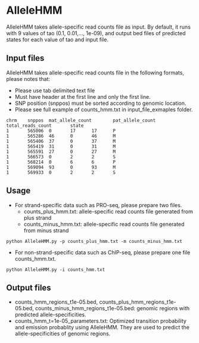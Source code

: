 # AlleleHMM
AlleleHMM takes allele-specific read counts file as input. By default, it runs with 9 values of tao (0.1, 0.01,..., 1e-09), and output bed files of predicted states for each value of tao and input file.


## Input files

AlleleHMM takes allele-specific read counts file in the following formats, please notes that:
+ Please use tab delimited text file
+ Must have header at the first line and only the first line.
+ SNP position (snppos) must be sorted according to genomic location. 
+ Please see full example of counts_hmm.txt in input_file_exmaples folder.

```````
chrm    snppos  mat_allele_count        pat_allele_count        total_reads_count       state
1       565006  0       17      17      P
1       565286  46      0       46      M
1       565406  37      0       37      M
1       565419  31      0       31      M
1       565591  27      0       27      M
1       566573  0       2       2       S
1       568214  0       6       6       P
1       569094  93      0       93      M
1       569933  0       2       2       S
```````


## Usage

+ For strand-specific data such as PRO-seq, please prepare two files.
  * counts_plus_hmm.txt: allele-specific read counts file generated from plus strand
  * counts_minus_hmm.txt: allele-specific read counts file generated from minus strand
```````
python AlleleHMM.py -p counts_plus_hmm.txt -m counts_minus_hmm.txt
```````
+ For non-strand-specific data such as ChIP-seq, please prepare one file counts_hmm.txt.
```````
python AlleleHMM.py -i counts_hmm.txt
```````
  

## Output files
+ counts_hmm_regions_t1e-05.bed, counts_plus_hmm_regions_t1e-05.bed, counts_minus_hmm_regions_t1e-05.bed: genomic regions with predicted allele-specificities.
+ counts_hmm_t=1e-05_parameters.txt: Optimized transition probability and emission probablity using AlleleHMM. They are used to predict the allele-specificities of genomic regions.
